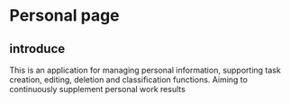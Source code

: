 # Personal page

## introduce 

This is an application for managing personal information, supporting task creation, editing, deletion and classification functions. Aiming to continuously supplement personal work results


